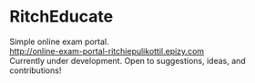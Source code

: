 # RitchEducate
Simple online exam portal.<br>
http://online-exam-portal-ritchiepulikottil.epizy.com<br>
Currently under development. Open to suggestions, ideas, and contributions!

